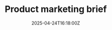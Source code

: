 ---
title: Product marketing brief
linkTitle: Product marketing brief
date: '2025-04-24T16:18:00Z'
weight: 1
description: No content
draft: false
ref: product-marketing-brief
---